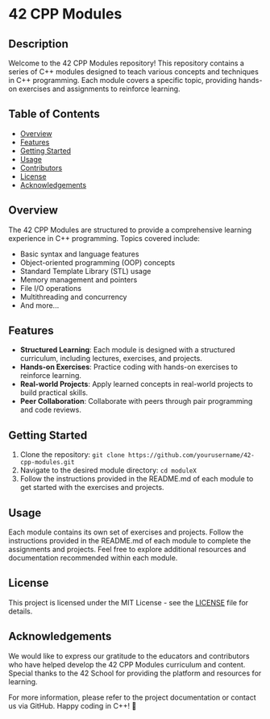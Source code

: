 # 42 CPP Modules

## Description

Welcome to the 42 CPP Modules repository! This repository contains a series of C++ modules designed to teach various concepts and techniques in C++ programming. Each module covers a specific topic, providing hands-on exercises and assignments to reinforce learning.

## Table of Contents

- [Overview](#overview)
- [Features](#features)
- [Getting Started](#getting-started)
- [Usage](#usage)
- [Contributors](#contributors)
- [License](#license)
- [Acknowledgements](#acknowledgements)

## Overview

The 42 CPP Modules are structured to provide a comprehensive learning experience in C++ programming. Topics covered include:
- Basic syntax and language features
- Object-oriented programming (OOP) concepts
- Standard Template Library (STL) usage
- Memory management and pointers
- File I/O operations
- Multithreading and concurrency
- And more...

## Features

- **Structured Learning**: Each module is designed with a structured curriculum, including lectures, exercises, and projects.
- **Hands-on Exercises**: Practice coding with hands-on exercises to reinforce learning.
- **Real-world Projects**: Apply learned concepts in real-world projects to build practical skills.
- **Peer Collaboration**: Collaborate with peers through pair programming and code reviews.

## Getting Started

1. Clone the repository: `git clone https://github.com/yourusername/42-cpp-modules.git`
2. Navigate to the desired module directory: `cd moduleX`
3. Follow the instructions provided in the README.md of each module to get started with the exercises and projects.

## Usage

Each module contains its own set of exercises and projects. Follow the instructions provided in the README.md of each module to complete the assignments and projects. Feel free to explore additional resources and documentation recommended within each module.


## License

This project is licensed under the MIT License - see the [LICENSE](LICENSE) file for details.

## Acknowledgements

We would like to express our gratitude to the educators and contributors who have helped develop the 42 CPP Modules curriculum and content. Special thanks to the 42 School for providing the platform and resources for learning.

For more information, please refer to the project documentation or contact us via GitHub. Happy coding in C++! 🚀
